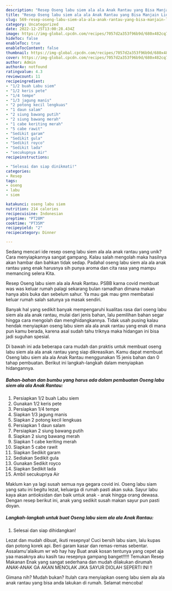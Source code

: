 ```yaml
---
description: "Resep Oseng labu siem ala ala Anak Rantau yang Bisa Manjain Lidah"
title: "Resep Oseng labu siem ala ala Anak Rantau yang Bisa Manjain Lidah"
slug: 569-resep-oseng-labu-siem-ala-ala-anak-rantau-yang-bisa-manjain-lidah
category: Uncategorized
date: 2022-12-25T13:00:28.434Z
image: https://img-global.cpcdn.com/recipes/7057d2a353f96b9d/680x482cq70/oseng-labu-siem-ala-ala-anak-rantau-foto-resep-utama.jpg
hideToc: false
enableToc: true
enableTocContent: false
thumbnail: https://img-global.cpcdn.com/recipes/7057d2a353f96b9d/680x482cq70/oseng-labu-siem-ala-ala-anak-rantau-foto-resep-utama.jpg
cover: https://img-global.cpcdn.com/recipes/7057d2a353f96b9d/680x482cq70/oseng-labu-siem-ala-ala-anak-rantau-foto-resep-utama.jpg
author: Admin
authorAv: notfound
ratingvalue: 4.3
reviewcount: 11
recipeingredient:
- "1/2 buah Labu siem"
- "1/2 keris pete"
- "1/4 tempe"
- "1/3 jagung manis"
- "2 potong kecil lengkuas"
- "1 daun salam"
- "2 siung bawang putih"
- "2 siung bawang merah"
- "1 cabe keriting merah"
- "5 cabe rawit"
- "Sedikit garam"
- "Sedikit gula"
- "Sedikit royco"
- "Sedikit lada"
- "secukupnya Air"
recipeinstructions:

- "Selesai dan siap dinikmati!"
categories:
- Resep
tags:
- oseng
- labu
- siem

katakunci: oseng labu siem 
nutrition: 214 calories
recipecuisine: Indonesian
preptime: "PT20M"
cooktime: "PT35M"
recipeyield: "2"
recipecategory: Dinner

---
```





Sedang mencari ide resep oseng labu siem ala ala anak rantau yang unik? Cara menyiapkannya sangat gampang. Kalau salah mengolah maka hasilnya akan hambar dan bahkan tidak sedap. Padahal oseng labu siem ala ala anak rantau yang enak harusnya sih punya aroma dan cita rasa yang mampu memancing selera Kita.





Resep Oseng labu siem ala ala Anak Rantau. PSBB karna covid membuat was was keluar rumah palagi sekarang bulan ramadhan dimana makan hanya abis buka dan sebelum sahur. Ya mau gak mau gmn membatasi keluar rumah salah satunya ya masak sendiri.

Banyak hal yang sedikit banyak mempengaruhi kualitas rasa dari oseng labu siem ala ala anak rantau, mulai dari jenis bahan, lalu pemilihan bahan segar hingga cara mengolah dan menghidangkannya. Tidak usah pusing kalau hendak menyiapkan oseng labu siem ala ala anak rantau yang enak di mana pun kamu berada, karena asal sudah tahu triknya maka hidangan ini bisa jadi suguhan spesial.






Di bawah ini ada beberapa cara mudah dan praktis untuk membuat oseng labu siem ala ala anak rantau yang siap dikreasikan. Kamu dapat membuat Oseng labu siem ala ala Anak Rantau menggunakan 15 jenis bahan dan 0 tahap pembuatan. Berikut ini langkah-langkah dalam menyiapkan hidangannya.

<!--inarticleads1-->

##### Bahan-bahan dan bumbu yang harus ada dalam pembuatan Oseng labu siem ala ala Anak Rantau:

1. Persiapkan 1/2 buah Labu siem
1. Gunakan 1/2 keris pete
1. Persiapkan 1/4 tempe
1. Siapkan 1/3 jagung manis
1. Siapkan 2 potong kecil lengkuas
1. Persiapkan 1 daun salam
1. Persiapkan 2 siung bawang putih
1. Siapkan 2 siung bawang merah
1. Siapkan 1 cabe keriting merah
1. Siapkan 5 cabe rawit
1. Siapkan Sedikit garam
1. Sediakan Sedikit gula
1. Gunakan Sedikit royco
1. Siapkan Sedikit lada
1. Ambil secukupnya Air


Maklum kan ya lagi susah semua nya gegara covid ini. Oseng labu siam yang satu ini begitu lezat, keluarga di rumah pasti akan suka. Sayur labu kaya akan antioksidan dan baik untuk anak - anak hingga orang dewasa. Dengan resep berikut ini, anak yang sedikit susah makan sayur pun pasti doyan. 

<!--inarticleads2-->

##### Langkah-langkah untuk buat Oseng labu siem ala ala Anak Rantau:


1. Selesai dan siap dihidangkan!

Lezat dan mudah dibuat, ikuti resepnya! Cuci bersih labu siam, lalu kupas dan potong korek api. Beri garam kasar dan remas-remas sebentar. Assalamu&#39;alaikum wr wb hay hay Buat anak kosan tentunya yang cepet aja yaa masaknya aku kasih tau resepnya gampang banget!!!!! Temukan Resep Makanan Enak yang sangat sederhana dan mudah dilakukan dirumah ANAK-ANAK GA AKAN MENOLAK JIKA SAYUR DIOLAH SEPERTI INI !! 

Gimana nih? Mudah bukan? Itulah cara menyiapkan oseng labu siem ala ala anak rantau yang bisa anda lakukan di rumah. Selamat mencoba!
